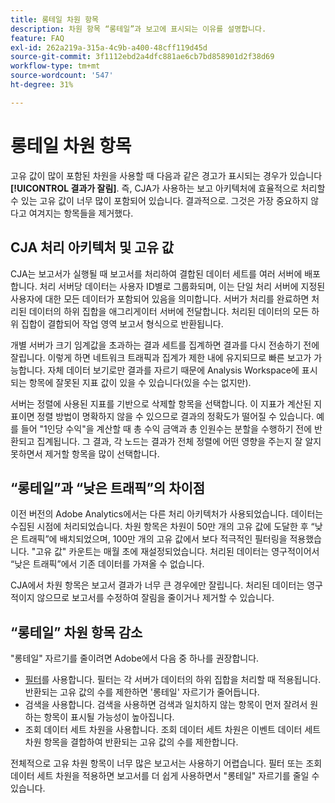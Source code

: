```yaml
---
title: 롱테일 차원 항목
description: 차원 항목 “롱테일”과 보고에 표시되는 이유를 설명합니다.
feature: FAQ
exl-id: 262a219a-315a-4c9b-a400-48cff119d45d
source-git-commit: 3f1112ebd2a4dfc881ae6cb7bd858901d2f38d69
workflow-type: tm+mt
source-wordcount: '547'
ht-degree: 31%

---
```


# 롱테일 차원 항목

고유 값이 많이 포함된 차원을 사용할 때 다음과 같은 경고가 표시되는 경우가 있습니다 **[!UICONTROL 결과가 잘림]**.  즉, CJA가 사용하는 보고 아키텍처에 효율적으로 처리할 수 있는 고유 값이 너무 많이 포함되어 있습니다. 결과적으로. 그것은 가장 중요하지 않다고 여겨지는 항목들을 제거했다.

## CJA 처리 아키텍처 및 고유 값

CJA는 보고서가 실행될 때 보고서를 처리하여 결합된 데이터 세트를 여러 서버에 배포합니다. 처리 서버당 데이터는 사용자 ID별로 그룹화되며, 이는 단일 처리 서버에 지정된 사용자에 대한 모든 데이터가 포함되어 있음을 의미합니다. 서버가 처리를 완료하면 처리된 데이터의 하위 집합을 애그리게이터 서버에 전달합니다. 처리된 데이터의 모든 하위 집합이 결합되어 작업 영역 보고서 형식으로 반환됩니다.

개별 서버가 크기 임계값을 초과하는 결과 세트를 집계하면 결과를 다시 전송하기 전에 잘립니다. 이렇게 하면 네트워크 트래픽과 집계가 제한 내에 유지되므로 빠른 보고가 가능합니다.  자체 데이터 보기로만 결과를 자르기 때문에 Analysis Workspace에 표시되는 항목에 잘못된 지표 값이 있을 수 있습니다(있을 수는 없지만).

서버는 정렬에 사용된 지표를 기반으로 삭제할 항목을 선택합니다.  이 지표가 계산된 지표이면 정렬 방법이 명확하지 않을 수 있으므로 결과의 정확도가 떨어질 수 있습니다.  예를 들어 &quot;1인당 수익&quot;을 계산할 때 총 수익 금액과 총 인원수는 분할을 수행하기 전에 반환되고 집계됩니다. 그 결과, 각 노드는 결과가 전체 정렬에 어떤 영향을 주는지 잘 알지 못하면서 제거할 항목을 많이 선택합니다.

## “롱테일”과 “낮은 트래픽”의 차이점

이전 버전의 Adobe Analytics에서는 다른 처리 아키텍처가 사용되었습니다. 데이터는 수집된 시점에 처리되었습니다. 차원 항목은 차원이 50만 개의 고유 값에 도달한 후 “낮은 트래픽”에 배치되었으며, 100만 개의 고유 값에서 보다 적극적인 필터링을 적용했습니다. &quot;고유 값&quot; 카운트는 매월 초에 재설정되었습니다. 처리된 데이터는 영구적이어서 “낮은 트래픽”에서 기존 데이터를 가져올 수 없습니다.

CJA에서 차원 항목은 보고서 결과가 너무 큰 경우에만 잘립니다. 처리된 데이터는 영구적이지 않으므로 보고서를 수정하여 잘림을 줄이거나 제거할 수 있습니다.

## “롱테일” 차원 항목 감소

&quot;롱테일&quot; 자르기를 줄이려면 Adobe에서 다음 중 하나를 권장합니다.

* [필터](/help/components/filters/create-filters.md)를 사용합니다. 필터는 각 서버가 데이터의 하위 집합을 처리할 때 적용됩니다. 반환되는 고유 값의 수를 제한하면 &#39;롱테일&#39; 자르기가 줄어듭니다.
* 검색을 사용합니다. 검색을 사용하면 검색과 일치하지 않는 항목이 먼저 잘려서 원하는 항목이 표시될 가능성이 높아집니다.
* 조회 데이터 세트 차원을 사용합니다. 조회 데이터 세트 차원은 이벤트 데이터 세트 차원 항목을 결합하여 반환되는 고유 값의 수를 제한합니다.

전체적으로 고유 차원 항목이 너무 많은 보고서는 사용하기 어렵습니다. 필터 또는 조회 데이터 세트 차원을 적용하면 보고서를 더 쉽게 사용하면서 &quot;롱테일&quot; 자르기를 줄일 수 있습니다.
